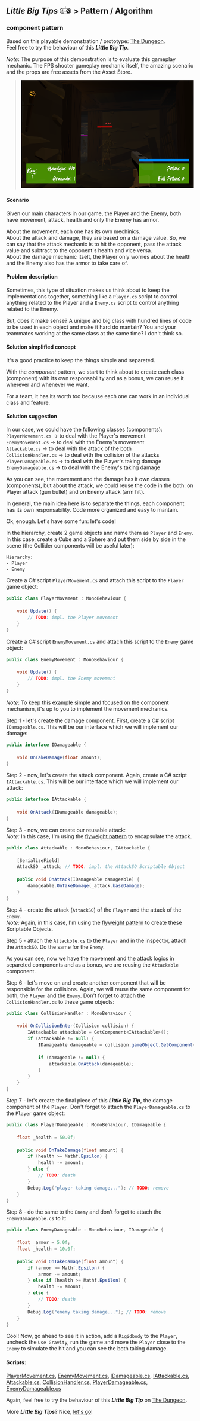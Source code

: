 ## _**Little Big Tips**_ ![Joystick](https://raw.githubusercontent.com/alissin/alissin.github.io/master/images/joystick.png) > Pattern / Algorithm

### component pattern

Based on this playable demonstration / prototype: [The Dungeon](https://simmer.io/@alissin/the-dungeon).<br/>
Feel free to try the behaviour of this _**Little Big Tip**_.

_Note_: The purpose of this demonstration is to evaluate this gameplay mechanic. The FPS shooter gameplay mechanic itself, the amazing scenario and the props are free assets from the Asset Store.

> ![The Dungeon](https://raw.githubusercontent.com/alissin/alissin.github.io/master/demonstration-projects/the-dungeon.png)

#### Scenario
Given our main characters in our game, the Player and the Enemy, both have movement, attack, health and only the Enemy has armor.

About the movement, each one has its own mechinics.<br/>
About the attack and damage, they are based on a damage value. So, we can say that the attack mechanic is to hit the opponent, pass the attack value and subtract to the opponent's health and vice versa.<br/>
About the damage mechanic itselt, the Player only worries about the health and the Enemy also has the armor to take care of.

#### Problem description
Sometimes, this type of situation makes us think about to keep the implementations together, something like a `Player.cs` script to control anything related to the Player and a `Enemy.cs` script to control anything related to the Enemy.

But, does it make sense? A unique and big class with hundred lines of code to be used in each object and make it hard do mantain? You and your teammates working at the same class at the same time? I don't think so.

#### Solution simplified concept
It's a good practice to keep the things simple and separeted.

With the _component_ pattern, we start to think about to create each class (component) with its own responsability and as a bonus, we can reuse it wherever and whenever we want.

For a team, it has its worth too because each one can work in an individual class and feature.

#### Solution suggestion
In our case, we could have the following classes (components):<br/>
`PlayerMovement.cs` -> to deal with the Player's movement<br/>
`EnemyMovement.cs` -> to deal with the Enemy's movement<br/>
`Attackable.cs` -> to deal with the attack of the both<br/>
`CollisionHandler.cs` -> to deal with the collision of the attacks<br/>
`PlayerDamageable.cs` -> to deal with the Player's taking damage<br/>
`EnemyDamageable.cs` -> to deal with the Enemy's taking damage

As you can see, the movement and the damage has it own classes (components), but about the attack, we could reuse the code in the both: on Player attack (gun bullet) and on Enemy attack (arm hit).

In general, the main idea here is to separate the things, each component has its own responsability. Code more organized and easy to mantain.

Ok, enough. Let's have some fun: let's code!

In the hierarchy, create 2 game objects and name them as `Player` and `Enemy`. In this case, create a Cube and a Sphere and put them side by side in the scene (the Collider components will be useful later):

```
Hierarchy:
- Player
- Enemy
```

Create a C# script `PlayerMovement.cs` and attach this script to the `Player` game object:<br/>

```csharp
public class PlayerMovement : MonoBehaviour {

    void Update() {
        // TODO: impl. the Player movement
    }
}
```

Create a C# script `EnemyMovement.cs` and attach this script to the `Enemy` game object:<br/>

```csharp
public class EnemyMovement : MonoBehaviour {

    void Update() {
        // TODO: impl. the Enemy movement
    }
}
```

_Note_: To keep this example simple and focused on the component mechanism, it's up to you to implement the movement mechanics.

Step 1 - let's create the damage component. First, create a C# script `IDamageable.cs`. This will be our interface which we will implement our damage:

```csharp
public interface IDamageable {

    void OnTakeDamage(float amount);
}
```

Step 2 - now, let's create the attack component. Again, create a C# script `IAttackable.cs`. This will be our interface which we will implement our attack:

```csharp
public interface IAttackable {

    void OnAttack(IDamageable damageable);
}
```

Step 3 - now, we can create our reusable attack:<br/>
_Note:_ In this case, I'm using the [flyweight pattern](../flyweight) to encapsulate the attack.

```csharp
public class Attackable : MonoBehaviour, IAttackable {

    [SerializeField]
    AttackSO _attack; // TODO: impl. the AttackSO Scriptable Object

    public void OnAttack(IDamageable damageable) {
        damageable.OnTakeDamage(_attack.baseDamage);
    }
}
```

Step 4 - create the attack (`AttackSO`) of the `Player` and the attack of the `Enemy`.<br/>
_Note:_ Again, in this case, I'm using the [flyweight pattern](../flyweight) to create these Scriptable Objects.

Step 5 - attach the `Attackble.cs` to the `Player` and in the inspector, attach the `AttackSO`. Do the same for the `Enemy`.

As you can see, now we have the movement and the attack logics in separeted components and as a bonus, we are reusing the `Attackable` component.

Step 6 - let's move on and create another component that will be responsible for the collisions. Again, we will reuse the same component for both, the `Player` and the `Enemy`. Don't forget to attach the `CollisionHandler.cs` to these game objects:

```csharp
public class CollisionHandler : MonoBehaviour {

    void OnCollisionEnter(Collision collision) {
        IAttackable attackable = GetComponent<IAttackable>();
        if (attackable != null) {
            IDamageable damageable = collision.gameObject.GetComponent<IDamageable>();

            if (damageable != null) {
                attackable.OnAttack(damageable);
            }
        }
    }
}
```

Step 7 - let's create the final piece of this _**Little Big Tip**_, the damage component of the `Player`. Don't forget to attach the `PlayerDamageable.cs` to the `Player` game object:

```csharp
public class PlayerDamageable : MonoBehaviour, IDamageable {

    float _health = 50.0f;

    public void OnTakeDamage(float amount) {
        if (health >= Mathf.Epsilon) {
            health -= amount;
        } else {
            // TODO: death
        }
        Debug.Log("player taking damage..."); // TODO: remove
    }
}
```

Step 8 - do the same to the `Enemy` and don't forget to attach the `EnemyDamageable.cs` to it:

```csharp
public class EnemyDamageable : MonoBehaviour, IDamageable {

    float _armor = 5.0f;
    float _health = 10.0f;

    public void OnTakeDamage(float amount) {
        if (armor >= Mathf.Epsilon) {
            armor -= amount;
        } else if (health >= Mathf.Epsilon) {
            health -= amount;
        } else {
            // TODO: death
        }
        Debug.Log("enemy taking damage..."); // TODO: remove
    }
}
```

Cool! Now, go ahead to see it in action, add a `Rigidbody` to the `Player`, uncheck the `Use Gravity`, run the game and move the `Player` close to the `Enemy` to simulate the hit and you can see the both taking damage.

#### Scripts:
[PlayerMovement.cs](./PlayerMovement.cs), [EnemyMovement.cs](./EnemyMovement.cs), [IDamageable.cs](./IDamageable.cs), [IAttackable.cs](./IAttackable.cs), [Attackable.cs](./Attackable.cs), [CollisionHandler.cs](./CollisionHandler.cs), [PlayerDamageable.cs](./PlayerDamageable.cs), [EnemyDamageable.cs](./EnemyDamageable.cs)

Again, feel free to try the behaviour of this _**Little Big Tip**_ on [The Dungeon](https://simmer.io/@alissin/the-dungeon).

More _**Little Big Tips**_? Nice, [let's go](https://github.com/alissin/little-big-tips)!